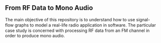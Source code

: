 ## From RF Data to Mono Audio

The main objective of this repository is to understand how to use signal-ﬂow graphs to model a real-life radio application in software. The particular case study is concerned with processing RF data from an FM channel in order to produce mono audio.
